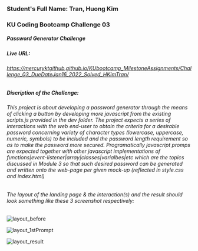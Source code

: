 ### Student's Full Name: Tran, Huong Kim  
### KU Coding Bootcamp Challenge 03
##### Password Generator Challenge 


##### Live URL:  
###### https://mercuryktgithub.github.io/KUbootcamp_MilestoneAssignments/Challenge_03_DueDateJan16_2022_Solved_HKimTran/
##### Discription of the Challenge: 
###### This project is about developing a password generator through the means of clicking a button by developing more javascript from the existing scripts.js provided in the dev folder. The project expects a series of interactions with the web end-user to obtain the criteria for a desirable password concerning variety of character types (lowercase, uppercase, numeric, symbols) to be included and the password length requirement so as to make the password more secured. Programatically javascript promps are expected together with other javascript implementations of functions|event-listener|array|classes|varialbes|etc which are the topics discussed in Module 3 so that such desired password can be generated and written onto the web-page per given mock-up (reflected in style.css and index.html)
###### The layout of the landing page & the interaction(s) and the result should look something like these 3 screenshot respectively: 
![layout_before](https://user-images.githubusercontent.com/95730728/149686796-c139a184-3e5d-49f4-9b2d-edfb8a5bc3c2.jpg)

![layout_1stPrompt](https://user-images.githubusercontent.com/95730728/149686809-15e8350b-0085-4dd3-b2af-943348a27b54.jpg)

![layout_result](https://user-images.githubusercontent.com/95730728/149686814-b73be258-b0b6-4548-a6dc-a5a467fe0983.jpg)


